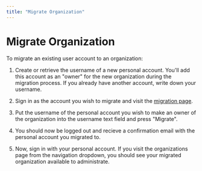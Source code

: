 ```yaml
---
title: "Migrate Organization"
---
```

# Migrate Organization

To migrate an existing user account to an organization:

1. Create or retrieve the username of a new personal account. You'll
add this account as an "owner" for the new organization during the
migration process. If you already have another account, write down your
username.

2. Sign in as the account you wish to migrate and visit the [migration page](/account/migrate).

3. Put the username of the personal account you wish to make an owner
of the organization into the username text field and press "Migrate".

4. You should now be logged out and recieve a confirmation email with
the personal account you migrated to.

5. Now, sign in with your personal account. If you visit the organizations
page from the navigation dropdown, you should see your migrated organization
available to administrate.
